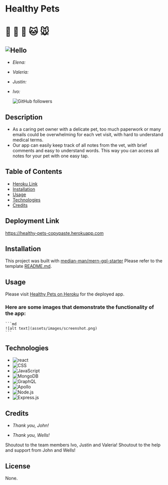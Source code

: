 # Healthy Pets
# 🐹 🐶 🐰 🐱 🐭

## <div><img alt="Hello" src="https://img.shields.io/badge/Team-Error_Crusher-blueviolet?logo=github&style=for-the-badge"></div>
- *Elena:*

- *Valeria:*

- *Justin:*

- *Ivo:*

    ![GitHub followers](https://img.shields.io/github/followers/Ivo-Gatzinski?style=social)


## Description
- As a caring pet owner with a delicate pet, too much paperwork or many emails could be overwhelming for each vet visit, with hard to understand medical terms. 
- Our app can easily keep track of all notes from the vet, with brief comments and easy to understand words. This way you can access all notes for your pet with one easy tap. 

## Table of Contents 

- [Heroku Link](#heroku-link)
- [Installation](#installation) 
- [Usage](#usage)
- [Technologies](#technologies)
- [Credits](#credits)

## Deployment Link
https://healthy-pets-copypaste.herokuapp.com

## Installation
This project was built with [median-man/mern-gql-starter](https://github.com/median-man/mern-gql-starter) Please refer to the template [README.md](template.md).

## Usage
Please visit [Healthy Pets on Heroku](https://healthy-pets-copypaste.herokuapp.com/) for the deployed app.

### Here are some images that demonstrate the functionality of the app:
    ```md
    ![alt text](assets/images/screenshot.png)
    ```
## Technologies
<div>
              <ul>
                <li>
                  <img
                    alt="react"
                    src="https://img.shields.io/badge/-React.js-navy?style=flat&logo=react"
                  ></img>
                </li>
                <li>
                  <img
                    alt="CSS"
                    src="https://img.shields.io/badge/-CSS-navy?style=flat&logo=css3&logoColor=turquoise"
                  ></img>
                </li>
                <li>
                  <img
                    alt="JavaScript"
                    src="https://img.shields.io/badge/-JavaScript-navy?style=flat&logo=javascript"
                  ></img>
                </li>
                <li>
                  <img
                    alt="MongoDB"
                    src="https://img.shields.io/badge/-MongoDB-navy?style=flat&logo=MongoDB&logoColor=brightgreen"
                  ></img>
                </li>
                <li>
                  <img
                    alt="GraphQL"
                    src="https://img.shields.io/badge/-GraphQL-navy?style=flat&logo=graphql&logoColor=magenta"
                  ></img>
                </li>
                <li>
                  <img
                    alt="Apollo"
                    src="https://img.shields.io/badge/-Apollo-navy?style=flat&logo=apollographql&logoColor=red"
                  ></img>
                </li>
                <li>
                  <img
                    alt="Node.js"
                    src="https://img.shields.io/badge/-Node.js-navy?style=flat&logo=node.js&logoColor=yellow"
                  ></img>
                </li>
                <li>
                  <img
                    alt="Express.js"
                    src="https://img.shields.io/badge/-Express.js-navy?style=flat&logo=express"
                  ></img>
                </li>
              </ul>
              </div>
            

## Credits

- *Thank you, John!*

- *Thank you, Wells!*

Shoutout to the team members Ivo, Justin and Valeria!
Shoutout to the help and support from John and Wells!

## License

None. 
